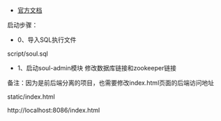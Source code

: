 - [官方文档](https://dromara.org/website/zh-cn/docs/soul/selector.html)




启动步骤：

- 0、导入SQL执行文件

script/soul.sql

- 1、启动soul-admin模块
修改数据库链接和zookeeper链接

备注：因为是前后端分离的项目，也需要修改index.html页面的后端访问地址



static/index.html



http://localhost:8086/index.html

